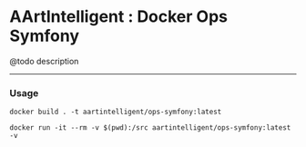 # AArtIntelligent : Docker Ops Symfony

@todo description

---

### Usage

```shell
docker build . -t aartintelligent/ops-symfony:latest
```

```shell
docker run -it --rm -v $(pwd):/src aartintelligent/ops-symfony:latest -v
```
